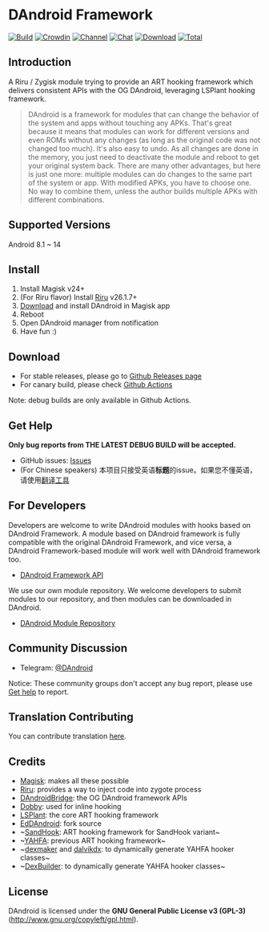 # DAndroid Framework

[![Build](https://img.shields.io/github/actions/workflow/status/DAndroid/DAndroid/core.yml?branch=master&event=push&logo=github&label=Build)](https://github.com/DAndroid/DAndroid/actions/workflows/core.yml?query=event%3Apush+branch%3Amaster+is%3Acompleted) [![Crowdin](https://img.shields.io/badge/Localization-Crowdin-blueviolet?logo=Crowdin)](https://lsposed.crowdin.com/lsposed) [![Channel](https://img.shields.io/badge/Follow-Telegram-blue.svg?logo=telegram)](https://t.me/DAndroid) [![Chat](https://img.shields.io/badge/Join-QQ%E9%A2%91%E9%81%93-red?logo=tencent-qq&logoColor=red)](https://qun.qq.com/qqweb/qunpro/share?_wv=3&_wwv=128&inviteCode=Xz9dJ&from=246610&biz=ka) [![Download](https://img.shields.io/github/v/release/DAndroid/DAndroid?color=orange&logoColor=orange&label=Download&logo=DocuSign)](https://github.com/DAndroid/DAndroid/releases/latest) [![Total](https://shields.io/github/downloads/DAndroid/DAndroid/total?logo=Bookmeter&label=Counts&logoColor=yellow&color=yellow)](https://github.com/DAndroid/DAndroid/releases)

## Introduction 

A Riru / Zygisk module trying to provide an ART hooking framework which delivers consistent APIs with the OG DAndroid, leveraging LSPlant hooking framework.

> DAndroid is a framework for modules that can change the behavior of the system and apps without touching any APKs. That's great because it means that modules can work for different versions and even ROMs without any changes (as long as the original code was not changed too much). It's also easy to undo. As all changes are done in the memory, you just need to deactivate the module and reboot to get your original system back. There are many other advantages, but here is just one more: multiple modules can do changes to the same part of the system or app. With modified APKs, you have to choose one. No way to combine them, unless the author builds multiple APKs with different combinations.

## Supported Versions

Android 8.1 ~ 14

## Install

1. Install Magisk v24+
2. (For Riru flavor) Install [Riru](https://github.com/RikkaApps/Riru/releases/latest) v26.1.7+
3. [Download](#download) and install DAndroid in Magisk app
4. Reboot
5. Open DAndroid manager from notification
6. Have fun :)

## Download

- For stable releases, please go to [Github Releases page](https://github.com/DAndroid/DAndroid/releases)
- For canary build, please check [Github Actions](https://github.com/DAndroid/DAndroid/actions/workflows/core.yml?query=branch%3Amaster)

Note: debug builds are only available in Github Actions.

## Get Help
**Only bug reports from **THE LATEST DEBUG BUILD** will be accepted.**
- GitHub issues: [Issues](https://github.com/DAndroid/DAndroid/issues/)
- (For Chinese speakers) 本项目只接受英语**标题**的issue。如果您不懂英语，请使用[翻译工具](https://www.deepl.com/zh/translator)

## For Developers

Developers are welcome to write DAndroid modules with hooks based on DAndroid Framework. A module based on DAndroid framework is fully compatible with the original DAndroid Framework, and vice versa, a DAndroid Framework-based module will work well with DAndroid framework too.

- [DAndroid Framework API](https://api.dandroid.info/)

We use our own module repository. We welcome developers to submit modules to our repository, and then modules can be downloaded in DAndroid.

- [DAndroid Module Repository](https://github.com/DAndroid-Modules-Repo)

## Community Discussion

- Telegram: [@DAndroid](https://t.me/s/DAndroid)

Notice: These community groups don't accept any bug report, please use [Get help](#get-help) to report.

## Translation Contributing

You can contribute translation [here](https://lsposed.crowdin.com/lsposed).

## Credits 

- [Magisk](https://github.com/topjohnwu/Magisk/): makes all these possible
- [Riru](https://github.com/RikkaApps/Riru): provides a way to inject code into zygote process
- [DAndroidBridge](https://github.com/rovo89/DAndroidBridge): the OG DAndroid framework APIs
- [Dobby](https://github.com/jmpews/Dobby): used for inline hooking
- [LSPlant](https://github.com/DAndroid/LSPlant): the core ART hooking framework
- [EdDAndroid](https://github.com/ElderDrivers/EdDAndroid): fork source
- ~[SandHook](https://github.com/ganyao114/SandHook/): ART hooking framework for SandHook variant~
- ~[YAHFA](https://github.com/rk700/YAHFA): previous ART hooking framework~
- ~[dexmaker](https://github.com/linkedin/dexmaker) and [dalvikdx](https://github.com/JakeWharton/dalvik-dx): to dynamically generate YAHFA hooker classes~
- ~[DexBuilder](https://github.com/DAndroid/DexBuilder): to dynamically generate YAHFA hooker classes~

## License

DAndroid is licensed under the **GNU General Public License v3 (GPL-3)** (http://www.gnu.org/copyleft/gpl.html).
